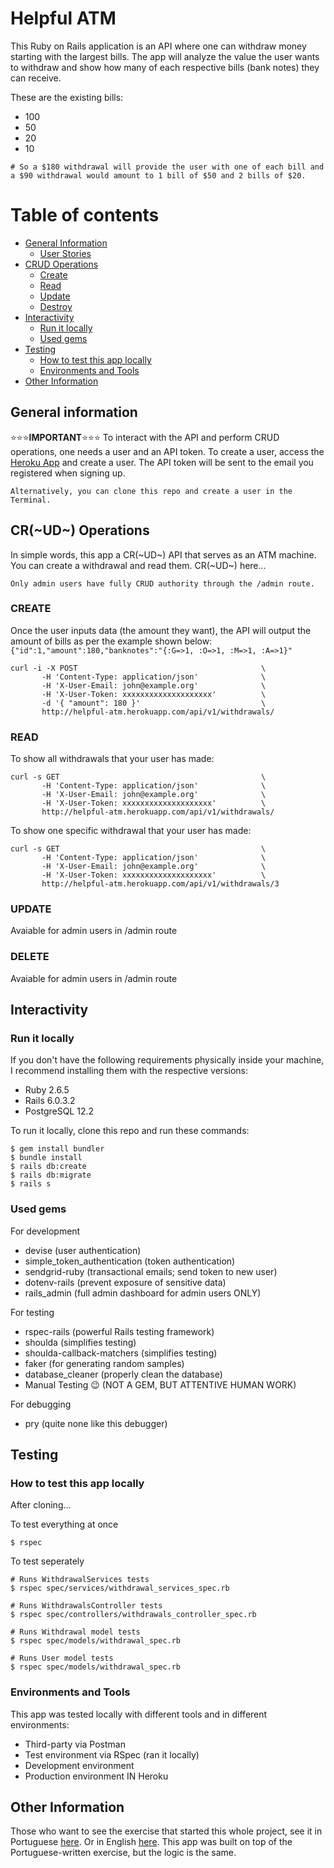 # Helpful ATM

This Ruby on Rails application is an API where one can withdraw money starting with the largest bills. The app will analyze the value the user wants to withdraw and show how many of each respective bills (bank notes) they can receive.

These are the existing bills:
* 100
* 50
* 20
* 10

`# So a $180 withdrawal will provide the user with one of each bill and a $90 withdrawal would amount to 1 bill of $50 and 2 bills of $20.`

# Table of contents
- [General Information](#general-information)
  - [User Stories](#user-stories)
- [CRUD Operations](#crud-operations)
  - [Create](#create)
  - [Read](#read)
  - [Update](#update)
  - [Destroy](#destroy)
- [Interactivity](#interactivity)
  - [Run it locally](#run-it-locally)
  - [Used gems](#used-gems)
- [Testing](#testing)
  - [How to test this app locally](#how-to-test-this-app-locally)
  - [Environments and Tools](#environments-and-tools)
- [Other Information](#other-information)

## General information
:star::star::star:**IMPORTANT**:star::star::star:
To interact with the API and perform CRUD operations, one needs a user and an API token. To create a user, access the [Heroku App](http://helpful-atm.herokuapp.com/) and create a user. The API token will be sent to the email you registered when signing up.

`Alternatively, you can clone this repo and create a user in the Terminal.`

## CR(~UD~) Operations
In simple words, this app a CR(~UD~) API that serves as an ATM machine. You can create a withdrawal and read them.
CR(~UD~) here...

`Only admin users have fully CRUD authority through the /admin route.`

### CREATE
Once the user inputs data (the amount they want), the API will output the amount of bills as per the example shown below:
`{"id":1,"amount":180,"banknotes":"{:G=>1, :O=>1, :M=>1, :A=>1}"`

```
curl -i -X POST                                         \
       -H 'Content-Type: application/json'              \
       -H 'X-User-Email: john@example.org'              \
       -H 'X-User-Token: xxxxxxxxxxxxxxxxxxxx'          \
       -d '{ "amount": 180 }'                           \
       http://helpful-atm.herokuapp.com/api/v1/withdrawals/
```

### READ
To show all withdrawals that your user has made:

```
curl -s GET                                             \
       -H 'Content-Type: application/json'              \
       -H 'X-User-Email: john@example.org'              \
       -H 'X-User-Token: xxxxxxxxxxxxxxxxxxxx'          \
       http://helpful-atm.herokuapp.com/api/v1/withdrawals/
```

To show one specific withdrawal that your user has made:

```
curl -s GET                                             \
       -H 'Content-Type: application/json'              \
       -H 'X-User-Email: john@example.org'              \
       -H 'X-User-Token: xxxxxxxxxxxxxxxxxxxx'          \
       http://helpful-atm.herokuapp.com/api/v1/withdrawals/3
```

### UPDATE

Avaiable for admin users in /admin route

### DELETE

Avaiable for admin users in /admin route

## Interactivity

### Run it locally

If you don't have the following requirements physically inside your machine, I recommend installing them with the respective versions:
* Ruby 2.6.5
* Rails 6.0.3.2
* PostgreSQL 12.2


To run it locally, clone this repo and run these commands:
```
$ gem install bundler
$ bundle install
$ rails db:create
$ rails db:migrate
$ rails s
```

### Used gems

For development

* devise (user authentication)
* simple_token_authentication (token authentication)
* sendgrid-ruby (transactional emails; send token to new user)
* dotenv-rails (prevent exposure of sensitive data)
* rails_admin (full admin dashboard for admin users ONLY)

For testing

* rspec-rails (powerful Rails testing framework)
* shoulda (simplifies testing)
* shoulda-callback-matchers (simplifies testing)
* faker (for generating random samples)
* database_cleaner (properly clean the database)
* Manual Testing :wink: (NOT A GEM, BUT ATTENTIVE HUMAN WORK)

For debugging

* pry (quite none like this debugger)

## Testing
### How to test this app locally
After cloning...

To test everything at once
```
$ rspec
```

To test seperately
```
# Runs WithdrawalServices tests
$ rspec spec/services/withdrawal_services_spec.rb

# Runs WithdrawalsController tests
$ rspec spec/controllers/withdrawals_controller_spec.rb

# Runs Withdrawal model tests
$ rspec spec/models/withdrawal_spec.rb

# Runs User model tests
$ rspec spec/models/withdrawal_spec.rb
```

### Environments and Tools

This app was tested locally with different tools and in different environments:
* Third-party via Postman
* Test environment via RSpec (ran it locally)
* Development environment
* Production environment IN Heroku

## Other Information

Those who want to see the exercise that started this whole project, see it in Portuguese [here](http://dojopuzzles.com/problemas/exibe/caixa-eletronico/). Or in English [here](https://cs50.harvard.edu/x/2020/psets/1/cash/). This app was built on top of the Portuguese-written exercise, but the logic is the same.
